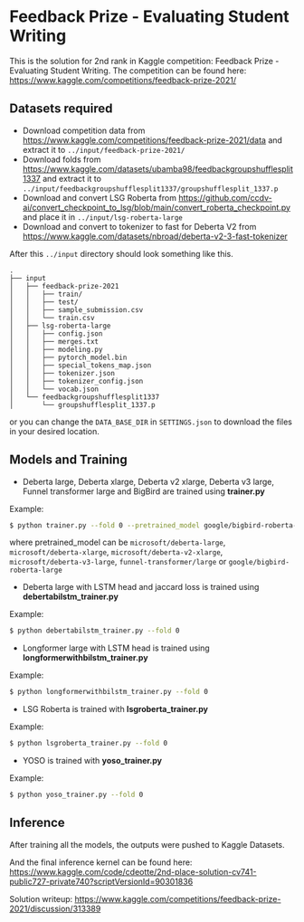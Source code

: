 # Feedback Prize - Evaluating Student Writing

This is the solution for 2nd rank in Kaggle competition: Feedback Prize - Evaluating Student Writing. The competition can be found here: https://www.kaggle.com/competitions/feedback-prize-2021/

## Datasets required

* Download competition data from https://www.kaggle.com/competitions/feedback-prize-2021/data and extract it to ```../input/feedback-prize-2021/```
* Download folds from https://www.kaggle.com/datasets/ubamba98/feedbackgroupshufflesplit1337 and extract it to ```../input/feedbackgroupshufflesplit1337/groupshufflesplit_1337.p```
* Download and convert LSG Roberta from https://github.com/ccdv-ai/convert_checkpoint_to_lsg/blob/main/convert_roberta_checkpoint.py and place it in ```../input/lsg-roberta-large```
* Download and convert to tokenizer to fast for Deberta V2 from https://www.kaggle.com/datasets/nbroad/deberta-v2-3-fast-tokenizer 

After this ```../input``` directory should look something like this.

```
.
├── input
│   ├── feedback-prize-2021
│   │   ├── train/
│   │   ├── test/
│   │   ├── sample_submission.csv
│   │   └── train.csv
│   ├── lsg-roberta-large
│   │   ├── config.json
│   │   ├── merges.txt
│   │   ├── modeling.py
│   │   ├── pytorch_model.bin
│   │   ├── special_tokens_map.json
│   │   ├── tokenizer.json
│   │   ├── tokenizer_config.json
│   │   └── vocab.json
│   └── feedbackgroupshufflesplit1337
│       └── groupshufflesplit_1337.p
```

or you can change the ```DATA_BASE_DIR``` in ```SETTINGS.json``` to download the files in your desired location.

## Models and Training

* Deberta large, Deberta xlarge, Deberta v2 xlarge, Deberta v3 large, Funnel transformer large and BigBird are trained using __trainer.py__

Example: 
```bash
$ python trainer.py --fold 0 --pretrained_model google/bigbird-roberta-large
```
where pretrained_model can be ```microsoft/deberta-large```, ```microsoft/deberta-xlarge```, ```microsoft/deberta-v2-xlarge```, ```microsoft/deberta-v3-large```, ```funnel-transformer/large``` or ```google/bigbird-roberta-large```

* Deberta large with LSTM head and jaccard loss is trained using __debertabilstm_trainer.py__

Example: 
```bash
$ python debertabilstm_trainer.py --fold 0
```

* Longformer large with LSTM head is trained using __longformerwithbilstm_trainer.py__

Example: 
```bash
$ python longformerwithbilstm_trainer.py --fold 0
```

* LSG Roberta is trained with __lsgroberta_trainer.py__

Example: 
```bash
$ python lsgroberta_trainer.py --fold 0
```

* YOSO is trained with __yoso_trainer.py__

Example: 
```bash
$ python yoso_trainer.py --fold 0
```

## Inference

After training all the models, the outputs were pushed to Kaggle Datasets.

And the final inference kernel can be found here: https://www.kaggle.com/code/cdeotte/2nd-place-solution-cv741-public727-private740?scriptVersionId=90301836


Solution writeup: https://www.kaggle.com/competitions/feedback-prize-2021/discussion/313389
